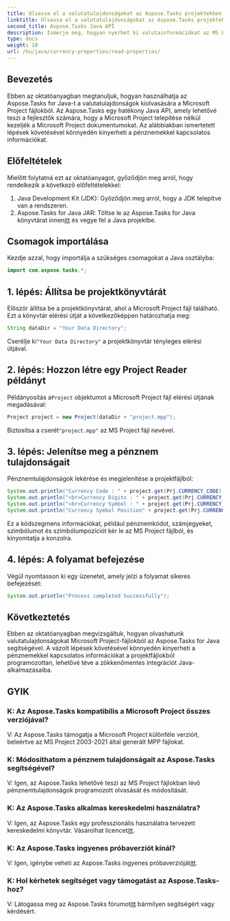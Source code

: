 ```yaml
---
title: Olvassa el a valutatulajdonságokat az Aspose.Tasks projektekben
linktitle: Olvassa el a valutatulajdonságokat az Aspose.Tasks projektekben
second_title: Aspose.Tasks Java API
description: Ismerje meg, hogyan nyerhet ki valutainformációkat az MS Project fájlokból az Aspose.Tasks for Java segítségével. Lépésről lépésre bemutatott útmutató.
type: docs
weight: 10
url: /hu/java/currency-properties/read-properties/
---
```

## Bevezetés
Ebben az oktatóanyagban megtanuljuk, hogyan használhatja az Aspose.Tasks for Java-t a valutatulajdonságok kiolvasására a Microsoft Project fájlokból. Az Aspose.Tasks egy hatékony Java API, amely lehetővé teszi a fejlesztők számára, hogy a Microsoft Project telepítése nélkül kezeljék a Microsoft Project dokumentumokat. Az alábbiakban ismertetett lépések követésével könnyedén kinyerheti a pénznemekkel kapcsolatos információkat.
## Előfeltételek
Mielőtt folytatná ezt az oktatóanyagot, győződjön meg arról, hogy rendelkezik a következő előfeltételekkel:
1. Java Development Kit (JDK): Győződjön meg arról, hogy a JDK telepítve van a rendszeren.
2.  Aspose.Tasks for Java JAR: Töltse le az Aspose.Tasks for Java könyvtárat innen[itt](https://releases.aspose.com/tasks/java/) és vegye fel a Java projektbe.
## Csomagok importálása
Kezdje azzal, hogy importálja a szükséges csomagokat a Java osztályba:
```java
import com.aspose.tasks.*;
```
## 1. lépés: Állítsa be projektkönyvtárát
Először állítsa be a projektkönyvtárat, ahol a Microsoft Project fájl található. Ezt a könyvtár elérési útját a következőképpen határozhatja meg:
```java
String dataDir = "Your Data Directory";
```
 Cserélje ki`"Your Data Directory"` a projektkönyvtár tényleges elérési útjával.
## 2. lépés: Hozzon létre egy Project Reader példányt
 Példányosítás a`Project` objektumot a Microsoft Project fájl elérési útjának megadásával:
```java
Project project = new Project(dataDir + "project.mpp");
```
 Biztosítsa a cserét`"project.mpp"` az MS Project fájl nevével.
## 3. lépés: Jelenítse meg a pénznem tulajdonságait
Pénznemtulajdonságok lekérése és megjelenítése a projektfájlból:
```java
System.out.println("Currency Code : " + project.get(Prj.CURRENCY_CODE).toString());
System.out.println("<br>Currency Digits : " + project.get(Prj.CURRENCY_DIGITS).toString());
System.out.println("<br>Currency Symbol : " + project.get(Prj.CURRENCY_SYMBOL).toString());
System.out.println("Currency Symbol Position" + project.get(Prj.CURRENCY_SYMBOL_POSITION).toString());
```
Ez a kódszegmens információkat, például pénznemkódot, számjegyeket, szimbólumot és szimbólumpozíciót kér le az MS Project fájlból, és kinyomtatja a konzolra.
## 4. lépés: A folyamat befejezése
Végül nyomtasson ki egy üzenetet, amely jelzi a folyamat sikeres befejezését:
```java
System.out.println("Process completed Successfully");
```
## Következtetés
Ebben az oktatóanyagban megvizsgáltuk, hogyan olvashatunk valutatulajdonságokat Microsoft Project-fájlokból az Aspose.Tasks for Java segítségével. A vázolt lépések követésével könnyedén kinyerheti a pénznemekkel kapcsolatos információkat a projektfájlokból programozottan, lehetővé téve a zökkenőmentes integrációt Java-alkalmazásaiba.
## GYIK
### K: Az Aspose.Tasks kompatibilis a Microsoft Project összes verziójával?
V: Az Aspose.Tasks támogatja a Microsoft Project különféle verzióit, beleértve az MS Project 2003-2021 által generált MPP fájlokat.
### K: Módosíthatom a pénznem tulajdonságait az Aspose.Tasks segítségével?
V: Igen, az Aspose.Tasks lehetővé teszi az MS Project fájlokban lévő pénznemtulajdonságok programozott olvasását és módosítását.
### K: Az Aspose.Tasks alkalmas kereskedelmi használatra?
 V: Igen, az Aspose.Tasks egy professzionális használatra tervezett kereskedelmi könyvtár. Vásárolhat licencet[itt](https://purchase.aspose.com/buy).
### K: Az Aspose.Tasks ingyenes próbaverziót kínál?
 V: Igen, igénybe veheti az Aspose.Tasks ingyenes próbaverzióját[itt](https://releases.aspose.com/).
### K: Hol kérhetek segítséget vagy támogatást az Aspose.Tasks-hoz?
 V: Látogassa meg az Aspose.Tasks fórumot[itt](https://forum.aspose.com/c/tasks/15) bármilyen segítségért vagy kérdésért.